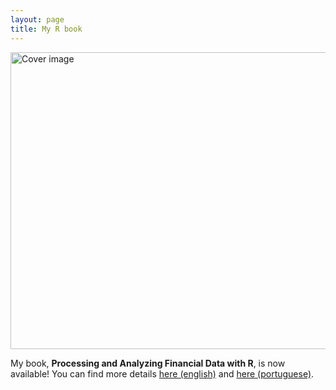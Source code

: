 ```yaml
---
layout: page
title: My R book
---
```


<img src="/img/CAPADigital_FinancialDataR_20170427-1.jpg" width="675" height="475" alt="Cover image" />

My book, **Processing and Analyzing Financial Data with R**, is now available! You can find more details [here (english)](https://sites.google.com/view/pafdR/home) and [here (portuguese)](https://sites.google.com/view/r-financas/).





